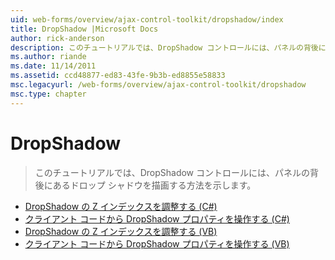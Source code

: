 ```yaml
---
uid: web-forms/overview/ajax-control-toolkit/dropshadow/index
title: DropShadow |Microsoft Docs
author: rick-anderson
description: このチュートリアルでは、DropShadow コントロールには、パネルの背後にあるドロップ シャドウを描画する方法を示します。
ms.author: riande
ms.date: 11/14/2011
ms.assetid: ccd48877-ed83-43fe-9b3b-ed8855e58833
msc.legacyurl: /web-forms/overview/ajax-control-toolkit/dropshadow
msc.type: chapter
---
```

<a name="dropshadow"></a>DropShadow
====================
> このチュートリアルでは、DropShadow コントロールには、パネルの背後にあるドロップ シャドウを描画する方法を示します。


- [DropShadow の Z インデックスを調整する (C#)](adjusting-the-z-index-of-a-dropshadow-cs.md)
- [クライアント コードから DropShadow プロパティを操作する (C#)](manipulating-dropshadow-properties-from-client-code-cs.md)
- [DropShadow の Z インデックスを調整する (VB)](adjusting-the-z-index-of-a-dropshadow-vb.md)
- [クライアント コードから DropShadow プロパティを操作する (VB)](manipulating-dropshadow-properties-from-client-code-vb.md)
